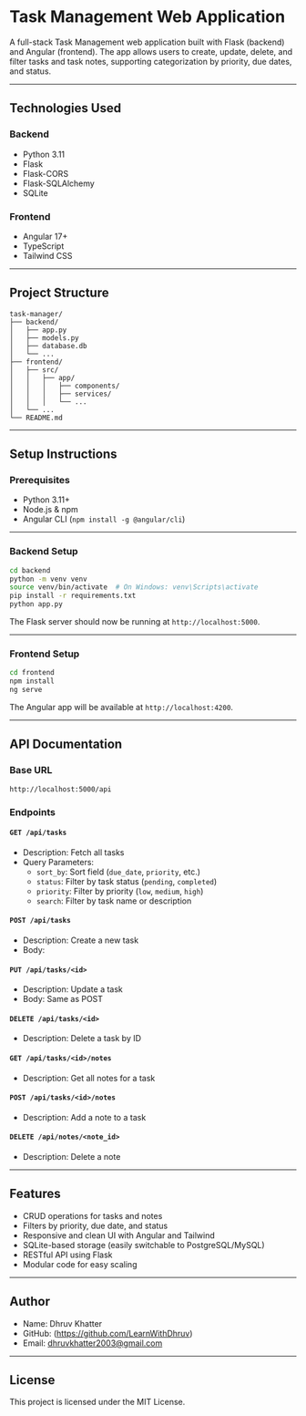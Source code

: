# Task Management Web Application

A full-stack Task Management web application built with Flask (backend) and Angular (frontend). The app allows users to create, update, delete, and filter tasks and task notes, supporting categorization by priority, due dates, and status.

---

##  Technologies Used

### Backend
- Python 3.11
- Flask
- Flask-CORS
- Flask-SQLAlchemy
- SQLite

### Frontend
- Angular 17+
- TypeScript
- Tailwind CSS

---

## Project Structure

```
task-manager/
├── backend/
│   ├── app.py
│   ├── models.py
│   ├── database.db
│   └── ...
├── frontend/
│   ├── src/
│   │   ├── app/
│   │   │   ├── components/
│   │   │   ├── services/
│   │   │   └── ...
│   └── ...
└── README.md
```

---

## Setup Instructions

### Prerequisites
- Python 3.11+
- Node.js & npm
- Angular CLI (`npm install -g @angular/cli`)

---

### Backend Setup

```bash
cd backend
python -m venv venv
source venv/bin/activate  # On Windows: venv\Scripts\activate
pip install -r requirements.txt
python app.py
```

The Flask server should now be running at `http://localhost:5000`.

---

### Frontend Setup

```bash
cd frontend
npm install
ng serve
```

The Angular app will be available at `http://localhost:4200`.

---

## API Documentation

### Base URL
`http://localhost:5000/api`

### Endpoints

#### `GET /api/tasks`
- Description: Fetch all tasks
- Query Parameters:
  - `sort_by`: Sort field (`due_date`, `priority`, etc.)
  - `status`: Filter by task status (`pending`, `completed`)
  - `priority`: Filter by priority (`low`, `medium`, `high`)
  - `search`: Filter by task name or description

#### `POST /api/tasks`
- Description: Create a new task
- Body:

#### `PUT /api/tasks/<id>`
- Description: Update a task
- Body: Same as POST

#### `DELETE /api/tasks/<id>`
- Description: Delete a task by ID

#### `GET /api/tasks/<id>/notes`
- Description: Get all notes for a task

#### `POST /api/tasks/<id>/notes`
- Description: Add a note to a task

#### `DELETE /api/notes/<note_id>`
- Description: Delete a note

---

## Features

- CRUD operations for tasks and notes
- Filters by priority, due date, and status
- Responsive and clean UI with Angular and Tailwind
- SQLite-based storage (easily switchable to PostgreSQL/MySQL)
- RESTful API using Flask
- Modular code for easy scaling

---

## Author

- Name: Dhruv Khatter
- GitHub: (https://github.com/LearnWithDhruv)
- Email: dhruvkhatter2003@gmail.com

---

## License

This project is licensed under the MIT License.
